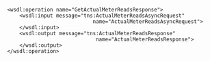         <wsdl:operation name="GetActualMeterReadsResponse">
            <wsdl:input message="tns:ActualMeterReadsAsyncRequest"
                                    name="ActualMeterReadsAsyncRequest">
            </wsdl:input>
            <wsdl:output message="tns:ActualMeterReadsResponse"
                                     name="ActualMeterReadsResponse">
            </wsdl:output>
        </wsdl:operation>
